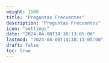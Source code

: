 ```yaml
---
weight: 1500
title: "Preguntas Frecuentes"
description: "Preguntas Frecuentes"
icon: "settings"
date: "2024-04-08T14:38:13-05:00"
lastmod: "2024-04-08T14:38:13-05:00"
draft: false
toc: true
---
```

